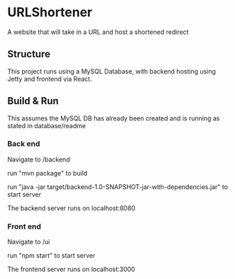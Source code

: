 # URLShortener 

A website that will take in a URL and host a shortened redirect 

## Structure
This project runs using a MySQL Database, with backend hosting using Jetty and frontend via React.

## Build & Run
This assumes the MySQL DB has already been created and is running as stated in database/readme

### Back end
Navigate to /backend

run "mvn package" to build

run "java -jar target/backend-1.0-SNAPSHOT-jar-with-dependencies.jar" to start server

The backend server runs on localhost:8080

### Front end
Navigate to /ui

run "npm start" to start server

The frontend server runs on localhost:3000

